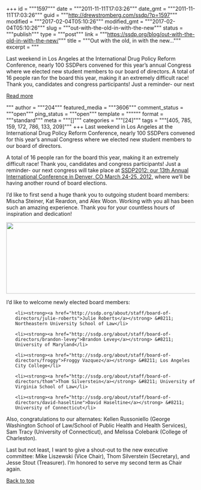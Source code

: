+++
id = """1597"""
date = """2011-11-11T17:03:26"""
date_gmt = """2011-11-11T17:03:26"""
guid = """http://drewstromberg.com/ssdp/?p=1597"""
modified = """2017-02-04T05:10:26"""
modified_gmt = """2017-02-04T05:10:26"""
slug = """out-with-the-old-in-with-the-new"""
status = """publish"""
type = """post"""
link = """https://ssdp.org/blog/out-with-the-old-in-with-the-new/"""
title = """Out with the old, in with the new&#8230;"""
excerpt = """<p>Last weekend in Los Angeles at the International Drug Policy Reform Conference, nearly 100 SSDPers convened for this year&#8217;s annual Congress where we elected new student members to our board of directors. A total of 16 people ran for the board this year, making it an extremely difficult race! Thank you, candidates and congress participants! Just a reminder- our next</p>
<div class="h10"></div>
<p><a class="more-link2 flat" href="https://ssdp.org/blog/out-with-the-old-in-with-the-new/">Read more</a></p>
"""
author = """204"""
featured_media = """3606"""
comment_status = """open"""
ping_status = """open"""
template = """"""
format = """standard"""
meta = """[]"""
categories = """[24]"""
tags = """[405, 785, 159, 172, 786, 133, 209]"""
+++
Last weekend in Los Angeles at the International Drug Policy Reform Conference, nearly 100 SSDPers convened for this year&#8217;s annual Congress where we elected new student members to our board of directors.



A total of 16 people ran for the board this year, making it an extremely difficult race! Thank you, candidates and congress participants! Just a reminder- our next congress will take place at <a href="http://ssdp.org/conference">SSDP2012: our 13th Annual International Conference in Denver, CO March 24-25, 2012,</a> where we&#8217;ll be having another round of board elections.



I&#8217;d like to first send a huge thank you to outgoing student board members: Mischa Steiner, Kat Reardon, and Alex Woon. Working with you all has been such an amazing experience. Thank you for your countless hours of inspiration and dedication!



<a href="http://ssdp.org/about/staff"><img src="http://ssdp.org/assets/images/blog/2011/November/Congress%20Fundraiser%20Email%20Banner.jpg" alt="" width="600" height="190" /></a>



I&#8217;d like to welcome newly elected board members:

<ul>

	<li><strong><a href="http://ssdp.org/about/staff/board-of-directors/julie-roberts">Julie Roberts</a></strong> &#8211; Northeastern University School of Law</li>

	<li><strong><a href="http://ssdp.org/about/staff/board-of-directors/brandon-levey">Brandon Levey</a></strong> &#8211; University of Maryland</li>

	<li><strong><a href="http://ssdp.org/about/staff/board-of-directors/froggy">Froggy Vazquez</a></strong> &#8211; Los Angeles City College</li>

	<li><strong><a href="http://ssdp.org/about/staff/board-of-directors/thom">Thom Silverstein</a></strong> &#8211; University of Virginia School of Law</li>

	<li><strong><a href="http://ssdp.org/about/staff/board-of-directors/david-haseltine">David Haseltine</a></strong> &#8211; University of Connecticut</li>

</ul>

Also, congratulations to our alternates: Kellen Russoniello (George Washington School of Law/School of Public Health and Health Services), Sam Tracy (University of Connecticut), and Melissa Colebank (College of Charleston).



Last but not least, I want to give a shout-out to the new executive committee: Mike Liszewski (Vice Chair), Thom Silverstein (Secretary), and Jesse Stout (Treasurer). I&#8217;m honored to serve my second term as Chair again.



<a title="Back to Top" href="http://ssdp.org/news/blog/out-with-the-old-in-with-the-new#top">Back to top</a>
